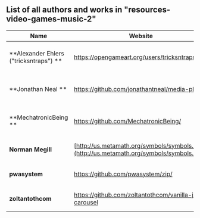 ## List of all authors and works in "resources-video-games-music-2"  
  
| **Name** | **Website** | **Category** | **Work** | Licence(s) |  
| -------- | ----------- | ------------ | -------- | ---------- |  
| **Alexander Ehlers ("tricksntraps") ** | https://opengameart.org/users/tricksntraps  | [video-games-music-2](../../../../../resources-video-games-music-2/) | [Alexander Ehlers](../../../../../resources-video-games-music-2/music/AlexanderEhlers/) | CC0 Public Domain Dedication
| **Jonathan Neal ** | https://github.com/jonathantneal/media-player  | [video-games-music-2](../../../../../resources-video-games-music-2/) | [media-player](../../../../../resources-video-games-music-2/MechatronicBeing/scripts/web/media-player/) | CC0 "No Rights Reserved" license
| **MechatronicBeing ** | https://github.com/MechatronicBeing/ | [video-games-music-2](../../../../../resources-video-games-music-2/) | [md2html](../../../../../resources-video-games-music-2/MechatronicBeing/scripts/web/md2html/) | CC0 Public Domain Dedication
| **Norman Megill** | [http://us.metamath.org/symbols/symbols.html](http://us.metamath.org/symbols/symbols.html) | [video-games-music-2](../../../../../resources-video-games-music-2/) | [symbols](../../../../../resources-video-games-music-2/MechatronicBeing/images/symbols/) | Public domain
| **pwasystem** | https://github.com/pwasystem/zip/  | [video-games-music-2](../../../../../resources-video-games-music-2/) | [zip](../../../../../resources-video-games-music-2/MechatronicBeing/scripts/web/zip/) | "The Unlicense"
| **zoltantothcom** | https://github.com/zoltantothcom/vanilla-js-carousel  | [video-games-music-2](../../../../../resources-video-games-music-2/) | [vanilla-js-carousel](../../../../../resources-video-games-music-2/MechatronicBeing/scripts/web/vanilla-js-carousel/) | "The Unlicense"
